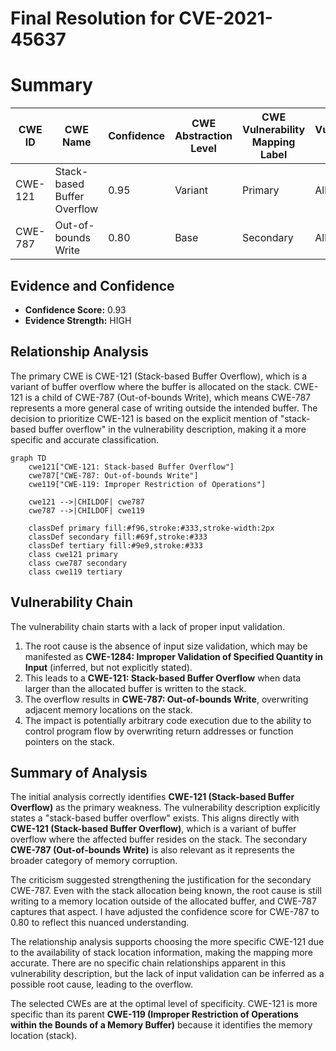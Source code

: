 # Final Resolution for CVE-2021-45637

# Summary
| CWE ID  | CWE Name                                                                    | Confidence | CWE Abstraction Level | CWE Vulnerability Mapping Label | CWE-Vulnerability Mapping Notes |
|---------|-----------------------------------------------------------------------------|------------|-----------------------|---------------------------------|---------------------------------|
| CWE-121 | Stack-based Buffer Overflow                                                 | 0.95       | Variant               | Primary                           | Allowed                         |
| CWE-787 | Out-of-bounds Write                                                         | 0.80       | Base                  | Secondary                         | Allowed                         |

## Evidence and Confidence

*   **Confidence Score:** 0.93
*   **Evidence Strength:** HIGH

## Relationship Analysis
The primary CWE is CWE-121 (Stack-based Buffer Overflow), which is a variant of buffer overflow where the buffer is allocated on the stack. CWE-121 is a child of CWE-787 (Out-of-bounds Write), which means CWE-787 represents a more general case of writing outside the intended buffer. The decision to prioritize CWE-121 is based on the explicit mention of "stack-based buffer overflow" in the vulnerability description, making it a more specific and accurate classification.

```mermaid
graph TD
    cwe121["CWE-121: Stack-based Buffer Overflow"]
    cwe787["CWE-787: Out-of-bounds Write"]
    cwe119["CWE-119: Improper Restriction of Operations"]
    
    cwe121 -->|CHILDOF| cwe787
    cwe787 -->|CHILDOF| cwe119
    
    classDef primary fill:#f96,stroke:#333,stroke-width:2px
    classDef secondary fill:#69f,stroke:#333
    classDef tertiary fill:#9e9,stroke:#333
    class cwe121 primary
    class cwe787 secondary
    class cwe119 tertiary
```

## Vulnerability Chain
The vulnerability chain starts with a lack of proper input validation.
1. The root cause is the absence of input size validation, which may be manifested as **CWE-1284: Improper Validation of Specified Quantity in Input** (inferred, but not explicitly stated).
2. This leads to a **CWE-121: Stack-based Buffer Overflow** when data larger than the allocated buffer is written to the stack.
3. The overflow results in **CWE-787: Out-of-bounds Write**, overwriting adjacent memory locations on the stack.
4. The impact is potentially arbitrary code execution due to the ability to control program flow by overwriting return addresses or function pointers on the stack.

## Summary of Analysis
The initial analysis correctly identifies **CWE-121 (Stack-based Buffer Overflow)** as the primary weakness. The vulnerability description explicitly states a "stack-based buffer overflow" exists. This aligns directly with **CWE-121 (Stack-based Buffer Overflow)**, which is a variant of buffer overflow where the affected buffer resides on the stack. The secondary **CWE-787 (Out-of-bounds Write)** is also relevant as it represents the broader category of memory corruption.

The criticism suggested strengthening the justification for the secondary CWE-787. Even with the stack allocation being known, the root cause is still writing to a memory location outside of the allocated buffer, and CWE-787 captures that aspect. I have adjusted the confidence score for CWE-787 to 0.80 to reflect this nuanced understanding.

The relationship analysis supports choosing the more specific CWE-121 due to the availability of stack location information, making the mapping more accurate. There are no specific chain relationships apparent in this vulnerability description, but the lack of input validation can be inferred as a possible root cause, leading to the overflow.

The selected CWEs are at the optimal level of specificity. CWE-121 is more specific than its parent **CWE-119 (Improper Restriction of Operations within the Bounds of a Memory Buffer)** because it identifies the memory location (stack).